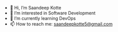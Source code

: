 - 👋 Hi, I’m Saandeep Kotte
- 👀 I’m interested in Software Development
- 🌱 I’m currently learning DevOps
- 📫 How to reach me: saandeepkotte5@gmail.com

<!---
saandeep05/saandeep05 is a ✨ special ✨ repository because its `README.md` (this file) appears on your GitHub profile.
You can click the Preview link to take a look at your changes.
--->
